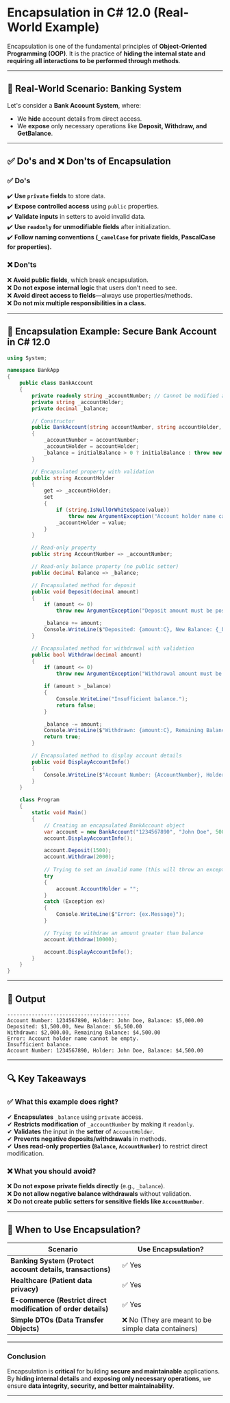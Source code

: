# **Encapsulation in C# 12.0 (Real-World Example)**

Encapsulation is one of the fundamental principles of **Object-Oriented Programming (OOP)**. It is the practice of **hiding the internal state and requiring all interactions to be performed through methods**.

---

## **🏦 Real-World Scenario: Banking System**
Let's consider a **Bank Account System**, where:
- We **hide** account details from direct access.
- We **expose** only necessary operations like **Deposit, Withdraw, and GetBalance**.

---

## **✅ Do's and ❌ Don'ts of Encapsulation**
### **✅ Do's**
✔️ **Use `private` fields** to store data.  
✔️ **Expose controlled access** using `public` properties.  
✔️ **Validate inputs** in setters to avoid invalid data.  
✔️ **Use `readonly` for unmodifiable fields** after initialization.  
✔️ **Follow naming conventions (`_camelCase` for private fields, PascalCase for properties).**  

### **❌ Don'ts**
❌ **Avoid public fields**, which break encapsulation.  
❌ **Do not expose internal logic** that users don’t need to see.  
❌ **Avoid direct access to fields**—always use properties/methods.  
❌ **Do not mix multiple responsibilities in a class.**  

---

## **🔹 Encapsulation Example: Secure Bank Account in C# 12.0**
```csharp
using System;

namespace BankApp
{
    public class BankAccount
    {
        private readonly string _accountNumber; // Cannot be modified after initialization
        private string _accountHolder;
        private decimal _balance;

        // Constructor
        public BankAccount(string accountNumber, string accountHolder, decimal initialBalance)
        {
            _accountNumber = accountNumber;
            _accountHolder = accountHolder;
            _balance = initialBalance > 0 ? initialBalance : throw new ArgumentException("Initial balance must be positive");
        }

        // Encapsulated property with validation
        public string AccountHolder
        {
            get => _accountHolder;
            set
            {
                if (string.IsNullOrWhiteSpace(value))
                    throw new ArgumentException("Account holder name cannot be empty.");
                _accountHolder = value;
            }
        }

        // Read-only property
        public string AccountNumber => _accountNumber;

        // Read-only balance property (no public setter)
        public decimal Balance => _balance;

        // Encapsulated method for deposit
        public void Deposit(decimal amount)
        {
            if (amount <= 0)
                throw new ArgumentException("Deposit amount must be positive.");

            _balance += amount;
            Console.WriteLine($"Deposited: {amount:C}, New Balance: {_balance:C}");
        }

        // Encapsulated method for withdrawal with validation
        public bool Withdraw(decimal amount)
        {
            if (amount <= 0)
                throw new ArgumentException("Withdrawal amount must be positive.");

            if (amount > _balance)
            {
                Console.WriteLine("Insufficient balance.");
                return false;
            }

            _balance -= amount;
            Console.WriteLine($"Withdrawn: {amount:C}, Remaining Balance: {_balance:C}");
            return true;
        }

        // Encapsulated method to display account details
        public void DisplayAccountInfo()
        {
            Console.WriteLine($"Account Number: {AccountNumber}, Holder: {AccountHolder}, Balance: {Balance:C}");
        }
    }

    class Program
    {
        static void Main()
        {
            // Creating an encapsulated BankAccount object
            var account = new BankAccount("1234567890", "John Doe", 5000);
            account.DisplayAccountInfo();

            account.Deposit(1500);
            account.Withdraw(2000);
            
            // Trying to set an invalid name (this will throw an exception)
            try
            {
                account.AccountHolder = "";
            }
            catch (Exception ex)
            {
                Console.WriteLine($"Error: {ex.Message}");
            }

            // Trying to withdraw an amount greater than balance
            account.Withdraw(10000);

            account.DisplayAccountInfo();
        }
    }
}
```

---

## **📌 Output**
```
----------------------------------------
Account Number: 1234567890, Holder: John Doe, Balance: $5,000.00
Deposited: $1,500.00, New Balance: $6,500.00
Withdrawn: $2,000.00, Remaining Balance: $4,500.00
Error: Account holder name cannot be empty.
Insufficient balance.
Account Number: 1234567890, Holder: John Doe, Balance: $4,500.00
```

---

## **🔍 Key Takeaways**
### ✅ **What this example does right?**
✔ **Encapsulates** `_balance` using `private` access.  
✔ **Restricts modification** of `_accountNumber` by making it `readonly`.  
✔ **Validates** the input in the **setter** of `AccountHolder`.  
✔ **Prevents negative deposits/withdrawals** in methods.  
✔ **Uses read-only properties (`Balance`, `AccountNumber`)** to restrict direct modification.  

### ❌ **What you should avoid?**
❌ **Do not expose private fields directly** (e.g., `_balance`).  
❌ **Do not allow negative balance withdrawals** without validation.  
❌ **Do not create public setters for sensitive fields like `AccountNumber`**.  

---

## **📌 When to Use Encapsulation?**
| Scenario | Use Encapsulation? |
|-----------|------------------|
| **Banking System (Protect account details, transactions)** | ✅ Yes |
| **Healthcare (Patient data privacy)** | ✅ Yes |
| **E-commerce (Restrict direct modification of order details)** | ✅ Yes |
| **Simple DTOs (Data Transfer Objects)** | ❌ No (They are meant to be simple data containers) |

---

### **Conclusion**
Encapsulation is **critical** for building **secure and maintainable** applications. By **hiding internal details** and **exposing only necessary operations**, we ensure **data integrity, security, and better maintainability**.

---

